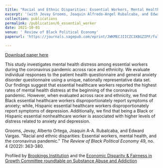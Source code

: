 ```yaml
---
title: "Racial and Ethnic Disparities: Essential Workers, Mental Health, and the Coronavirus Pandemic" 
excerpt: '(with Jevay Grooms, Joaquin Alfredo-Angel Rubalcaba, and Edward Vargas)'
collection: publications
permalink: /publication/6_essential_worker
date: 2021-10-01
venue: ' Review of Black Political Economy'
paperurl: 'https://journals.sagepub.com/eprint/JWKMECJIICZC3XBGZIPF/full'

---
```


[Download paper here](https://journals.sagepub.com/eprint/JWKMECJIICZC3XBGZIPF/full)

This study investigates mental health distress among essential workers during the coronavirus pandemic across race and ethnicity. We evaluate individual responses to the patient health questionnaire and general anxiety disorder questionnaire using a unique, nationally representative data set. Our findings suggest that essential healthcare workers reported the highest rates of mental health distress at the beginning of the coronavirus pandemic. However, when evaluated across race and ethnicity, we find that Black essential healthcare workers disproportionately report symptoms of anxiety; while, Hispanic essential healthcare workers disproportionately report symptoms of depression. Additionally, we find that being a Black or Hispanic essential nonhealthcare worker is associated with higher levels of distress related to anxiety and depression. 

Grooms, Jevay, Alberto Ortega, Joaquin A-A. Rubalcaba, and Edward Vargas. "Racial and ethnic disparities: Essential workers, mental health, and the coronavirus pandemic." <i>The Review of Black Political Economy</i> 49, no. 4 (2022): 363-380.

Profiled by [Brookings Institution](https://www.brookings.edu/blog/up-front/2020/08/13/the-covid-19-public-health-and-economic-crises-leave-vulnerable-populations-exposed/) and the [Economic Disparity & Fairness in Growth Committee roundtable on Substance Abuse and Addiction](https://www.youtube.com/watch?v=bVDUS1UCLKE)
